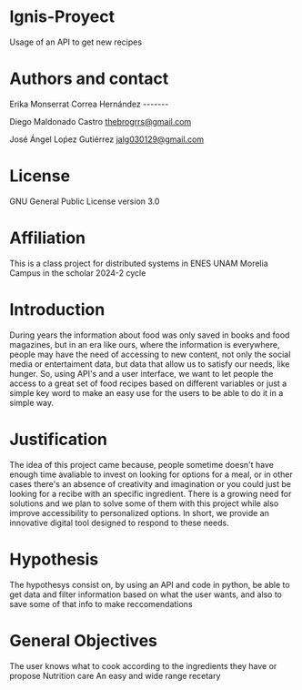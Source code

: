 # Ignis-Proyect
Usage of an API to get new recipes

# Authors and contact
Erika Monserrat Correa Hernández ------- 


Diego Maldonado Castro thebrogrrs@gmail.com


José Ángel Loṕez Gutiérrez jalg030129@gmail.com
# License 
GNU General Public License version 3.0

# Affiliation
This is a class project for distributed systems in ENES UNAM Morelia Campus in the scholar 2024-2 cycle

# Introduction 
During years the information about food was only saved in books and food magazines, but in an era like ours, where the information is everywhere, people may have the need of accessing to new content, not only the social media or entertaiment data, but data that allow us to satisfy our needs, like hunger. So, using API's and a user interface, we want to let people the access to a great set of food recipes based on different variables or just a simple key word to make an easy use for the users to be able to do it in a simple way. 

# Justification
The idea of this project came because, people sometime doesn't have enough time avaliable to invest on looking for options for a meal, or in other cases there's an absence of creativity and imagination or you could just be looking for a recibe with an specific ingredient. There is a growing need for solutions and we plan to solve some of them with this project while also improve accessibility to personalized options. In short, we provide an innovative digital tool designed to respond to these needs.

# Hypothesis
The hypothesys consist on, by using an API and code in python, be able to get data and filter information based on what the user wants, and also to save some of that info to make reccomendations
 
# General Objectives 
The user knows what to cook according to the ingredients they have or propose
Nutrition care
An easy and wide range recetary






